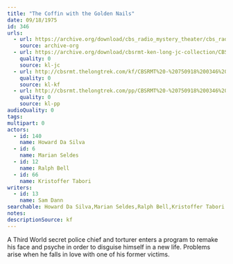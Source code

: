 ```yaml
---
title: "The Coffin with the Golden Nails"
date: 09/18/1975
id: 346
urls: 
  - url: https://archive.org/download/cbs_radio_mystery_theater/cbs_radio_mystery_theater-0301-0350.zip/cbs_radio_mystery_theater-0301-0350%2Fcbsrmt_0346_the_coffin_with_the_golden_nails.mp3
    source: archive-org
  - url: https://archive.org/download/cbsrmt-ken-long-jc-collection/CBSRMT - 750918 0346 Coffing With The Golden Nails vbr kb -intro_jc.mp3
    quality: 0
    source: kl-jc
  - url: http://cbsrmt.thelongtrek.com/kf/CBSRMT%20-%20750918%200346%20The%20Coffin%20With%20The%20Golden%20Nails_kf.mp3
    quality: 0
    source: kl-kf
  - url: http://cbsrmt.thelongtrek.com/pp/CBSRMT%20-%20750918%200346%20The%20Coffin%20with%20the%20Golden%20Nails_pp.mp3
    quality: 0
    source: kl-pp
audioQuality: 0
tags: 
multipart: 0
actors:  
  - id: 140
    name: Howard Da Silva  
  - id: 6
    name: Marian Seldes  
  - id: 12
    name: Ralph Bell  
  - id: 66
    name: Kristoffer Tabori
writers:  
  - id: 13
    name: Sam Dann
searchable: Howard Da Silva,Marian Seldes,Ralph Bell,Kristoffer Tabori Sam Dann
notes: 
descriptionSource: kf
---
```

A Third World secret police chief and torturer enters a program to remake his face and psyche in order to disguise himself in a new life. Problems arise when he falls in love with one of his former victims.